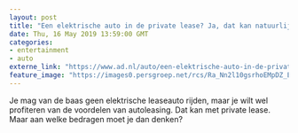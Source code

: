 ```yaml
---
layout: post
title: "Een elektrische auto in de private lease? Ja, dat kan natuurlijk ook"
date: Thu, 16 May 2019 13:59:00 GMT
categories: 
- entertainment 
- auto 
externe_link: "https://www.ad.nl/auto/een-elektrische-auto-in-de-private-lease-ja-dat-kan-natuurlijk-ook~aa36609e/"
feature_image: "https://images0.persgroep.net/rcs/Ra_Nn2l10gsrhoEMpDZ_EVrsv1U/diocontent/148525234/_fitwidth/400/?appId=21791a8992982cd8da851550a453bd7f&quality=0.7"
---
```


Je mag van de baas geen elektrische leaseauto rijden, maar je wilt wel profiteren van de voordelen van autoleasing. Dat kan met private lease. Maar aan welke bedragen moet je dan denken?
